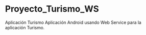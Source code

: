 # Proyecto_Turismo_WS
Aplicación Turismo
Aplicación Android usando Web Service para la aplicación Turismo.
